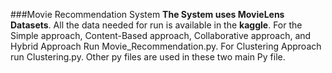 ###Movie Recommendation System
**The System uses MovieLens Datasets**. All the data needed for run is available in the **kaggle**. 
For the Simple approach, Content-Based approach, Collaborative approach, and Hybrid Approach Run Movie_Recommendation.py. 
For Clustering Approach run Clustering.py.
Other py files are used in these two main Py file.
